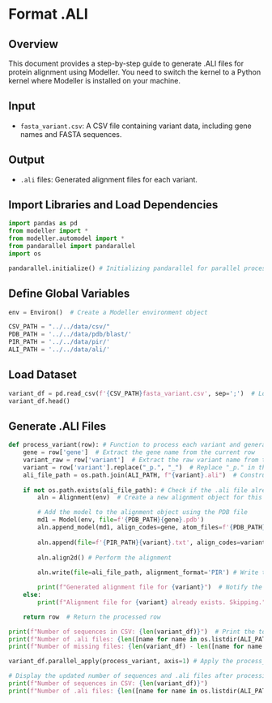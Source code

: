 <!-- ---
layout: default
title: Format ALI
parent: Preprocess Index
nav_order: 13
--- -->

# Format .ALI

## Overview

This document provides a step-by-step guide to generate .ALI files for protein alignment using Modeller. You need to switch the kernel to a Python kernel where Modeller is installed on your machine.

## Input

- `fasta_variant.csv`: A CSV file containing variant data, including gene names and FASTA sequences.

## Output

- `.ali` files: Generated alignment files for each variant.

## Import Libraries and Load Dependencies

```python
import pandas as pd
from modeller import *
from modeller.automodel import *
from pandarallel import pandarallel
import os

pandarallel.initialize() # Initializing pandarallel for parallel processing
```

## Define Global Variables

```python
env = Environ()  # Create a Modeller environment object

CSV_PATH = "../../data/csv/"
PDB_PATH = '../../data/pdb/blast/'
PIR_PATH = '../../data/pir/'
ALI_PATH = '../../data/ali/'
```

## Load Dataset

```python
variant_df = pd.read_csv(f'{CSV_PATH}fasta_variant.csv', sep=';')  # Load data into a pandas DataFrame
variant_df.head()
```

## Generate .ALI Files

```python
def process_variant(row): # Function to process each variant and generate .ali files
    gene = row['gene']  # Extract the gene name from the current row
    variant_raw = row['variant']  # Extract the raw variant name from the current row
    variant = row['variant'].replace("_p.", "_")  # Replace "_p." in the variant name with "_"
    ali_file_path = os.path.join(ALI_PATH, f"{variant}.ali")  # Construct the .ali file path
    
    if not os.path.exists(ali_file_path): # Check if the .ali file already exists
        aln = Alignment(env)  # Create a new alignment object for this variant

        # Add the model to the alignment object using the PDB file
        md1 = Model(env, file=f'{PDB_PATH}{gene}.pdb')
        aln.append_model(md1, align_codes=gene, atom_files=f'{PDB_PATH}{gene}.pdb')
    
        aln.append(file=f'{PIR_PATH}{variant}.txt', align_codes=variant_raw) # Add the PIR file to the alignment object
    
        aln.align2d() # Perform the alignment
    
        aln.write(file=ali_file_path, alignment_format='PIR') # Write the alignment to a .ali file in PIR format

        print(f"Generated alignment file for {variant}")  # Notify the user of the generated file
    else:    
        print(f"Alignment file for {variant} already exists. Skipping.")

    return row  # Return the processed row

print(f"Number of sequences in CSV: {len(variant_df)}")  # Print the total number of sequences in the CSV
print(f"Number of .ali files: {len([name for name in os.listdir(ALI_PATH) if name.endswith('.ali')])}")  # Count and print the number of .ali files in the directory
print(f"Number of missing files: {len(variant_df) - len([name for name in os.listdir(ALI_PATH)])}")  # Calculate and print the number of missing files

variant_df.parallel_apply(process_variant, axis=1) # Apply the process_variant function to each row in the DataFrame using parallel processing

# Display the updated number of sequences and .ali files after processing
print(f"Number of sequences in CSV: {len(variant_df)}")
print(f"Number of .ali files: {len([name for name in os.listdir(ALI_PATH) if name.endswith('.ali')])}")
```